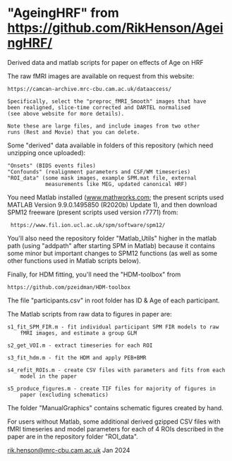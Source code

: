 # "AgeingHRF" from https://github.com/RikHenson/AgeingHRF/

Derived data and matlab scripts for paper on effects of Age on HRF

The raw fMRI images are available on request from this website: 

    https://camcan-archive.mrc-cbu.cam.ac.uk/dataaccess/

    Specifically, select the "preproc_fMRI_Smooth" images that have 
    been realigned, slice-time corrected and DARTEL normalised 
    (see above website for more details). 

    Note these are large files, and include images from two other
    runs (Rest and Movie) that you can delete.

Some "derived" data available in folders of this repository (which need
unzipping once uploaded):

    "Onsets" (BIDS events files)
    "Confounds" (realignment parameters and CSF/WM timeseries) 
    "ROI_data" (some mask images, example SPM.mat file, external 
                measurements like MEG, updated canonical HRF)

You need Matlab installed (www.mathworks.com; the present scripts used 
MATLAB Version 9.9.0.1495850 (R2020b) Update 1), and then download 
SPM12 freeware (present scripts used version r7771) from: 

     https://www.fil.ion.ucl.ac.uk/spm/software/spm12/ 

You'll also need the repository folder "Matlab_Utils" higher in the matlab
path (using "addpath" after starting SPM in Matlab) because it contains 
some minor but important changes to SPM12 functions (as well as some other
functions used in Matlab scripts below).

Finally, for HDM fitting, you'll need the "HDM-toolbox" from 

    https://github.com/pzeidman/HDM-toolbox

The file "participants.csv" in root folder has ID & Age of each participant.

The Matlab scripts from raw data to figures in paper are:

    s1_fit_SPM_FIR.m - fit individual participant SPM FIR models to raw 
        fMRI images, and estimate a group GLM

    s2_get_VOI.m - extract timeseries for each ROI 

    s3_fit_hdm.m - fit the HDM and apply PEB+BMR

    s4_refit_ROIs.m - create CSV files with parameters and fits from each 
        model in the paper

    s5_produce_figures.m - create TIF files for majority of figures in
        paper (excluding schematics)

The folder "ManualGraphics" contains schematic figures created by hand.

For users without Matlab, some additional derived gzipped CSV files with 
fMRI timeseries and model parameters for each of 4 ROIs described in the 
paper are in the repository folder "ROI_data".

rik.henson@mrc-cbu.cam.ac.uk                Jan 2024
